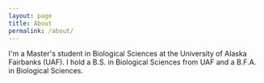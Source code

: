 ```yaml
---
layout: page
title: About
permalink: /about/
---
```


I'm a Master's student in Biological Sciences at the University of Alaska Fairbanks (UAF). I hold a B.S. in Biological Sciences from UAF and a B.F.A. in Biological Sciences. 
